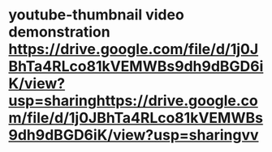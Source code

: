 # youtube-thumbnail                                                                                                                                  video demonstration https://drive.google.com/file/d/1j0JBhTa4RLco81kVEMWBs9dh9dBGD6iK/view?usp=sharinghttps://drive.google.com/file/d/1j0JBhTa4RLco81kVEMWBs9dh9dBGD6iK/view?usp=sharingvv
